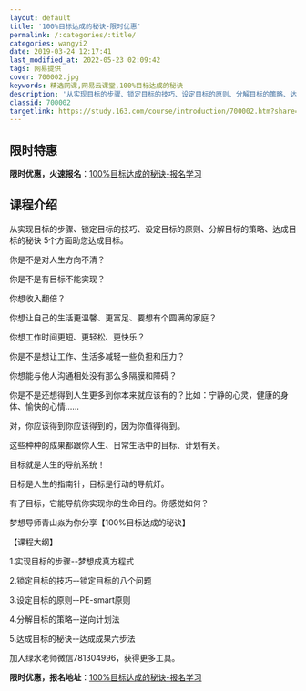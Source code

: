 ```yaml
---
layout: default
title: '100%目标达成的秘诀-限时优惠'
permalink: /:categories/:title/
categories: wangyi2
date: 2019-03-24 12:17:41
last_modified_at: 2022-05-23 02:09:42
tags: 网易提供
cover: 700002.jpg
keywords: 精选网课,网易云课堂,100%目标达成的秘诀
description: '从实现目标的步骤、锁定目标的技巧、设定目标的原则、分解目标的策略、达成目标的秘诀5个方面助您达成目标。你是不是对人生方向'
classid: 700002
targetlink: https://study.163.com/course/introduction/700002.htm?share=1&shareId=1025206652&utm_campaign=share&utm_medium=iphoneShare&utm_source=&utm_u=1025206652
---
```


## 限时特惠

**限时优惠，火速报名**：[100%目标达成的秘诀-报名学习](https://study.163.com/course/introduction/700002.htm?share=1&shareId=1025206652&utm_campaign=share&utm_medium=iphoneShare&utm_source=&utm_u=1025206652)

## 课程介绍

从实现目标的步骤、锁定目标的技巧、设定目标的原则、分解目标的策略、达成目标的秘诀 5个方面助您达成目标。



你是不是对人生方向不清？



你是不是有目标不能实现？



你想收入翻倍？



你想让自己的生活更温馨、更富足、要想有个圆满的家庭？



你想工作时间更短、更轻松、更快乐？



你是不是想让工作、生活多减轻一些负担和压力？



你想能与他人沟通相处没有那么多隔膜和障碍？



你是不是还想得到人生更多到你本来就应该有的？比如：宁静的心灵，健康的身体、愉快的心情……



对，你应该得到你应该得到的，因为你值得得到。



这些种种的成果都跟你人生、日常生活中的目标、计划有关。



目标就是人生的导航系统！



目标是人生的指南针，目标是行动的导航灯。



有了目标，它能导航你实现你的生命目的。你感觉如何？







梦想导师青山焱为你分享【100%目标达成的秘诀】







【课程大纲】



1.实现目标的步骤--梦想成真方程式



 2.锁定目标的技巧--锁定目标的八个问题



3.设定目标的原则--PE-smart原则



4.分解目标的策略--逆向计划法



5.达成目标的秘诀--达成成果六步法



加入绿水老师微信781304996，获得更多工具。

**限时优惠，报名地址**：[100%目标达成的秘诀-报名学习](https://study.163.com/course/introduction/700002.htm?share=1&shareId=1025206652&utm_campaign=share&utm_medium=iphoneShare&utm_source=&utm_u=1025206652)

